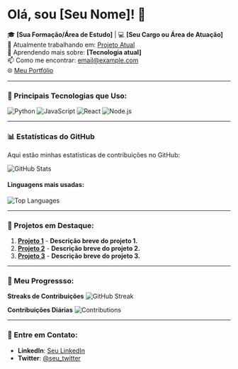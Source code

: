 # Olá, sou [Seu Nome]! 👋

🎓 **[Sua Formação/Área de Estudo]** | 💻 **[Seu Cargo ou Área de Atuação]**  
🔭 Atualmente trabalhando em: [Projeto Atual](link-do-projeto)  
🌱 Aprendendo mais sobre: **[Tecnologia atual]**  
📫 Como me encontrar: [email@example.com](mailto:email@example.com)  
🌐 [Meu Portfólio](link-do-portfolio)

---

### 🚀 Principais Tecnologias que Uso:
![Python](https://img.shields.io/badge/Python-3776AB?style=flat&logo=python&logoColor=white)
![JavaScript](https://img.shields.io/badge/JavaScript-FFD700?style=flat&logo=javascript&logoColor=black)
![React](https://img.shields.io/badge/React-61DAFB?style=flat&logo=react&logoColor=black)
![Node.js](https://img.shields.io/badge/Node.js-339933?style=flat&logo=node.js&logoColor=white)

---

### 📊 Estatísticas do GitHub

Aqui estão minhas estatísticas de contribuições no GitHub:

![GitHub Stats](https://github-readme-stats.vercel.app/api?username=seu-usuario&show_icons=true&count_private=true&hide=prs&theme=radical)

#### **Linguagens mais usadas**:
![Top Languages](https://github-readme-stats.vercel.app/api/top-langs/?username=seu-usuario&langs_count=10&layout=compact&theme=radical)

---

### 🔧 Projetos em Destaque:
1. [**Projeto 1**](https://github.com/seu-usuario/projeto1) - **Descrição breve do projeto 1.**
2. [**Projeto 2**](https://github.com/seu-usuario/projeto2) - **Descrição breve do projeto 2.**
3. [**Projeto 3**](https://github.com/seu-usuario/projeto3) - **Descrição breve do projeto 3.**

---

### 🌱 Meu Progressso:
**Streaks de Contribuições**
![GitHub Streak](https://github-readme-streak-stats.herokuapp.com/?user=seu-usuario&theme=radical)

**Contribuições Diárias**
![Contributions](https://github-profile-summary-cards.vercel.app/api/cards/profile-details?username=seu-usuario&theme=radical)

---

### 📍 Entre em Contato:
- **LinkedIn**: [Seu LinkedIn](https://www.linkedin.com/in/seu-linkedin)
- **Twitter**: [@seu_twitter](https://twitter.com/seu_twitter)
